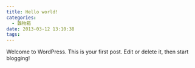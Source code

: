 ```yaml
---
title: Hello world!
categories:
  - 雜物箱
date: 2013-03-12 13:10:38
tags:
---
```


Welcome to WordPress. This is your first post. Edit or delete it, then start blogging!
